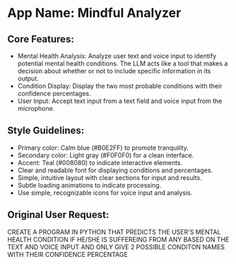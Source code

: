 # **App Name**: Mindful Analyzer

## Core Features:

- Mental Health Analysis: Analyze user text and voice input to identify potential mental health conditions. The LLM acts like a tool that makes a decision about whether or not to include specific information in its output.
- Condition Display: Display the two most probable conditions with their confidence percentages.
- User Input: Accept text input from a text field and voice input from the microphone.

## Style Guidelines:

- Primary color: Calm blue (#B0E2FF) to promote tranquility.
- Secondary color: Light gray (#F0F0F0) for a clean interface.
- Accent: Teal (#008080) to indicate interactive elements.
- Clear and readable font for displaying conditions and percentages.
- Simple, intuitive layout with clear sections for input and results.
- Subtle loading animations to indicate processing.
- Use simple, recognizable icons for voice input and analysis.

## Original User Request:
CREATE A PROGRAM IN PYTHON THAT PREDICTS THE USER'S MENTAL HEALTH CONDITION IF HE/SHE IS SUFFEREING FROM ANY BASED ON THE TEXT AND VOICE INPUT AND ONLY GIVE 2 POSSIBLE CONDITON NAMES WITH THEIR CONFIDENCE PERCENTAGE
  